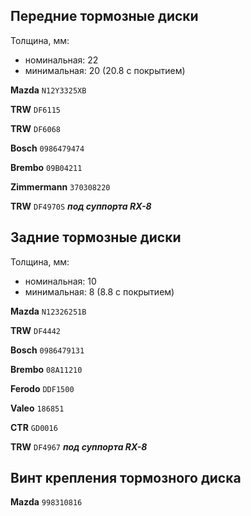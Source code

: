 ## Передние тормозные диски

Толщина, мм:

- номинальная: 22
- минимальная: 20 (20.8 с покрытием)

__Mazda__ `N12Y3325XB`

__TRW__ `DF6115`

__TRW__ `DF6068`

__Bosch__ `0986479474`

__Brembo__ `09B04211`

__Zimmermann__ `370308220`

__TRW__ `DF4970S` ***под суппорта RX-8***

## Задние тормозные диски

Толщина, мм:

- номинальная: 10
- минимальная: 8 (8.8 с покрытием)

__Mazda__ `N12326251B`

__TRW__ `DF4442`

__Bosch__ `0986479131`

__Brembo__ `08A11210`

__Ferodo__ `DDF1500`

__Valeo__ `186851`

__CTR__ `GD0016`

__TRW__ `DF4967` ***под суппорта RX-8***

## Винт крепления тормозного диска

__Mazda__ `998310816`